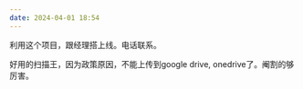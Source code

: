 ```yaml
---
date: 2024-04-01 18:54
---
```


利用这个项目，跟经理搭上线。电话联系。

<!-- truncate -->

好用的扫描王，因为政策原因，不能上传到google drive, onedrive了。阉割的够厉害。
